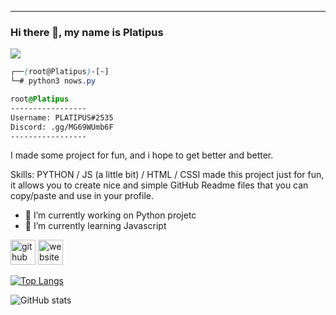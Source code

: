 
-----

### Hi there 👋, my name is Platipus
![](https://platipuss.xyz/pdp.jpg)
```css
┌──(root@Platipus)-[~]
└─# python3 nows.py

root@Platipus
-----------------
Username: PLATIPUS#2535
Discord: .gg/MG69WUmb6F 
-----------------
```
I made some project for fun, and i hope to get better and better.

Skills: PYTHON / JS (a little bit)  / HTML / CSSI made this project just for fun, it allows you to create nice and simple GitHub Readme files that you can copy/paste and use in your profile.

- 🔭 I’m currently working on Python projetc 
- 🌱 I’m currently learning Javascript 


[<img src='https://cdn.jsdelivr.net/npm/simple-icons@3.0.1/icons/github.svg' alt='github' height='40'>](https://github.com/platipus9999)  [<img src='https://cdn.jsdelivr.net/npm/simple-icons@3.0.1/icons/icloud.svg' alt='website' height='40'>](https://platipus.xyz)  

[![Top Langs](https://github-readme-stats.vercel.app/api/top-langs/?username=platipus9999)](https://github.com/anuraghazra/github-readme-stats)

![GitHub stats](https://github-readme-stats.vercel.app/api?username=platipus9999&show_icons=true)  

